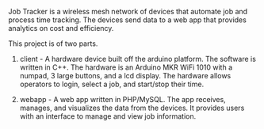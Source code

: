 Job Tracker is a wireless mesh network of devices that automate job and process time tracking. The devices send data to a web app that provides analytics on cost and efficiency.

This project is of two parts.

1. client - A hardware device built off the arduino platform. The software is written in C++. The hardware is an Arduino MKR WiFi 1010 with a numpad, 3 large buttons, and a lcd display. The hardware allows operators to login, select a job, and start/stop their time.

2. webapp - A web app written in PHP/MySQL. The app receives, manages, and visualizes the data from the devices. It provides users with an interface to manage and view job information.
